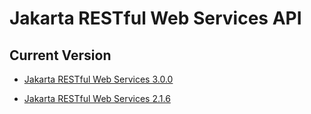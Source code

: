 # Jakarta RESTful Web Services API

## Current Version

* [Jakarta RESTful Web Services 3.0.0](/jaxrs-api/apidocs/3.0.0/)

* [Jakarta RESTful Web Services 2.1.6](/jaxrs-api/apidocs/2.1.6/)
